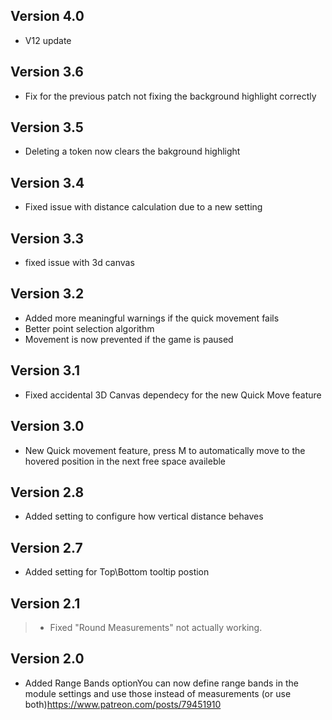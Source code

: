 ## Version 4.0
- V12 update

## Version 3.6
- Fix for the previous patch not fixing the background highlight correctly

## Version 3.5
- Deleting a token now clears the bakground highlight

## Version 3.4
- Fixed issue with distance calculation due to a new setting

## Version 3.3
- fixed issue with 3d canvas

## Version 3.2
- Added more meaningful warnings if the quick movement fails
- Better point selection algorithm
- Movement is now prevented if the game is paused

## Version 3.1
- Fixed accidental 3D Canvas dependecy for the new Quick Move feature

## Version 3.0
- New Quick movement feature, press M to automatically move to the hovered position in the next free space availeble

## Version 2.8
- Added setting to configure how vertical distance behaves

## Version 2.7
- Added setting for Top\Bottom tooltip postion

## Version 2.1
> - Fixed "Round Measurements" not actually working.

## Version 2.0
- Added Range Bands optionYou can now define range bands in the module settings and use those instead of measurements (or use both)https://www.patreon.com/posts/79451910

